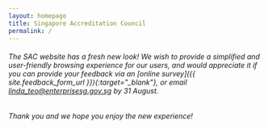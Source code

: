 ```yaml
---
layout: homepage
title: Singapore Accreditation Council
permalink: /
---
```

<!-- Type your notification here - the notification bar will not appear if this is empty. For other changes, refer to _data/homepage.yml to edit the homepage -->

###### The SAC website has a fresh new look! We wish to provide a simplified and user-friendly browsing experience for our users, and  would appreciate it if you can provide your feedback via an [online survey]({{ site.feedback_form_url }}){:target="\_blank"}, or email <linda_teo@enterprisesg.gov.sg> by 31 August. 

###### Thank you and we hope you enjoy the new experience!
